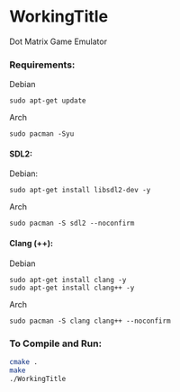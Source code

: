 # WorkingTitle
Dot Matrix Game Emulator

### Requirements:
Debian
```
sudo apt-get update
```
Arch
```
sudo pacman -Syu
```
#### SDL2:
Debian: 
```
sudo apt-get install libsdl2-dev -y
```
Arch
```
sudo pacman -S sdl2 --noconfirm
```
#### Clang (++):
Debian
```
sudo apt-get install clang -y
sudo apt-get install clang++ -y
```
Arch
```
sudo pacman -S clang clang++ --noconfirm
```
### To Compile and Run:

```bash
cmake .
make
./WorkingTitle
```
